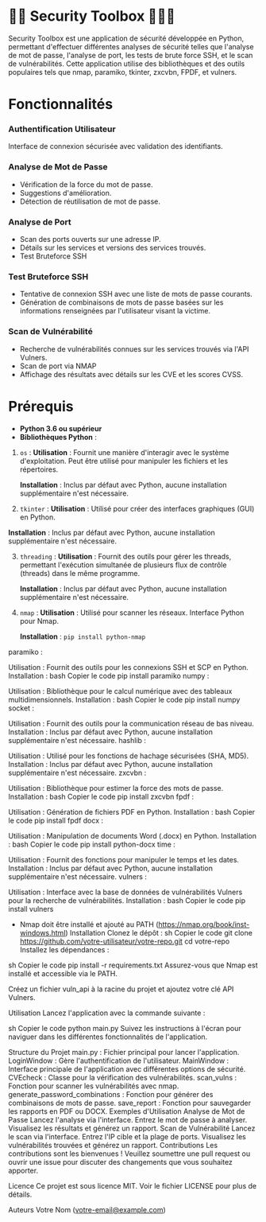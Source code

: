 # 📑📝 Security Toolbox 📄👨‍💻

Security Toolbox est une application de sécurité développée en Python, permettant d'effectuer différentes analyses de sécurité telles que l'analyse de mot de passe, l'analyse de port, les tests de brute force SSH, et le scan de vulnérabilités. Cette application utilise des bibliothèques et des outils populaires tels que nmap, paramiko, tkinter, zxcvbn, FPDF, et vulners.

# Fonctionnalités


### Authentification Utilisateur

Interface de connexion sécurisée avec validation des identifiants.

### Analyse de Mot de Passe

- Vérification de la force du mot de passe.
- Suggestions d'amélioration.
- Détection de réutilisation de mot de passe.

### Analyse de Port

- Scan des ports ouverts sur une adresse IP.
- Détails sur les services et versions des services trouvés.
- Test Bruteforce SSH

### Test Bruteforce SSH

- Tentative de connexion SSH avec une liste de mots de passe courants.
- Génération de combinaisons de mots de passe basées sur les informations renseignées par l'utilisateur visant la victime.


### Scan de Vulnérabilité

- Recherche de vulnérabilités connues sur les services trouvés via l'API Vulners.
- Scan de port via NMAP
- Affichage des résultats avec détails sur les CVE et les scores CVSS.
  
# Prérequis

- **Python 3.6 ou supérieur** 
- **Bibliothèques Python** :

1. `os` : **Utilisation** : Fournit une manière d'interagir avec le système d'exploitation. Peut être utilisé pour manipuler les fichiers et les répertoires.
   
      **Installation** : Inclus par défaut avec Python, aucune installation supplémentaire n'est nécessaire.
   
2. `tkinter` : **Utilisation** : Utilisé pour créer des interfaces graphiques (GUI) en Python.

  **Installation** : Inclus par défaut avec Python, aucune installation supplémentaire n'est nécessaire.
   
3. `threading` : **Utilisation** : Fournit des outils pour gérer les threads, permettant l'exécution simultanée de plusieurs flux de contrôle (threads) dans le même programme.

      **Installation** : Inclus par défaut avec Python, aucune installation supplémentaire n'est nécessaire.

4. `nmap` : **Utilisation** : Utilisé pour scanner les réseaux. Interface Python pour Nmap.

     **Installation** : `pip install python-nmap`
   
paramiko :

Utilisation : Fournit des outils pour les connexions SSH et SCP en Python.
Installation :
bash
Copier le code
pip install paramiko
numpy :

Utilisation : Bibliothèque pour le calcul numérique avec des tableaux multidimensionnels.
Installation :
bash
Copier le code
pip install numpy
socket :

Utilisation : Fournit des outils pour la communication réseau de bas niveau.
Installation : Inclus par défaut avec Python, aucune installation supplémentaire n'est nécessaire.
hashlib :

Utilisation : Utilisé pour les fonctions de hachage sécurisées (SHA, MD5).
Installation : Inclus par défaut avec Python, aucune installation supplémentaire n'est nécessaire.
zxcvbn :

Utilisation : Bibliothèque pour estimer la force des mots de passe.
Installation :
bash
Copier le code
pip install zxcvbn
fpdf :

Utilisation : Génération de fichiers PDF en Python.
Installation :
bash
Copier le code
pip install fpdf
docx :

Utilisation : Manipulation de documents Word (.docx) en Python.
Installation :
bash
Copier le code
pip install python-docx
time :

Utilisation : Fournit des fonctions pour manipuler le temps et les dates.
Installation : Inclus par défaut avec Python, aucune installation supplémentaire n'est nécessaire.
vulners :

Utilisation : Interface avec la base de données de vulnérabilités Vulners pour la recherche de vulnérabilités.
Installation :
bash
Copier le code
pip install vulners
- Nmap doit être installé et ajouté au PATH (https://nmap.org/book/inst-windows.html)
Installation
Clonez le dépôt :
sh
Copier le code
git clone https://github.com/votre-utilisateur/votre-repo.git
cd votre-repo
Installez les dépendances :

sh
Copier le code
pip install -r requirements.txt
Assurez-vous que Nmap est installé et accessible via le PATH.

Créez un fichier vuln_api à la racine du projet et ajoutez votre clé API Vulners.

Utilisation
Lancez l'application avec la commande suivante :

sh
Copier le code
python main.py
Suivez les instructions à l'écran pour naviguer dans les différentes fonctionnalités de l'application.

Structure du Projet
main.py : Fichier principal pour lancer l'application.
LoginWindow : Gère l'authentification de l'utilisateur.
MainWindow : Interface principale de l'application avec différentes options de sécurité.
CVEcheck : Classe pour la vérification des vulnérabilités.
scan_vulns : Fonction pour scanner les vulnérabilités avec nmap.
generate_password_combinations : Fonction pour générer des combinaisons de mots de passe.
save_report : Fonction pour sauvegarder les rapports en PDF ou DOCX.
Exemples d'Utilisation
Analyse de Mot de Passe
Lancez l'analyse via l'interface.
Entrez le mot de passe à analyser.
Visualisez les résultats et générez un rapport.
Scan de Vulnérabilité
Lancez le scan via l'interface.
Entrez l'IP cible et la plage de ports.
Visualisez les vulnérabilités trouvées et générez un rapport.
Contributions
Les contributions sont les bienvenues ! Veuillez soumettre une pull request ou ouvrir une issue pour discuter des changements que vous souhaitez apporter.

Licence
Ce projet est sous licence MIT. Voir le fichier LICENSE pour plus de détails.

Auteurs
Votre Nom (votre-email@example.com)
